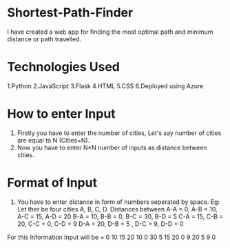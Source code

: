 # Shortest-Path-Finder
I have created a web app for finding the most optimal path and minimum distance or path travelled.

# Technologies Used
1.Python
2.JavaScript
3.Flask
4.HTML
5.CSS
6.Deployed using Azure

# How to enter Input
1. Firstly you have to enter the number of cities, Let's say number of cities are equal to N (Cities=N).
2. Now you have to enter N*N number of inputs as distance between cities.
# Format of Input
1. You have to enter distance in form of numbers seperated by space.
Eg: Let ther be four cities A, B, C, D.
Distances between A-A = 0, A-B = 10, A-C = 15, A-D = 20
                  B-A = 10, B-B = 0, B-C = 30, B-D = 5
                  C-A = 15, C-B = 20, C-C = 0, C-D = 9
                  D-A = 20, D-B = 5 , D-C = 9, D-D = 0
                  
 For this Information Input will be = 0 10 15 20 10 0 30 5 15 20 0 9 20 5 9 0
 
